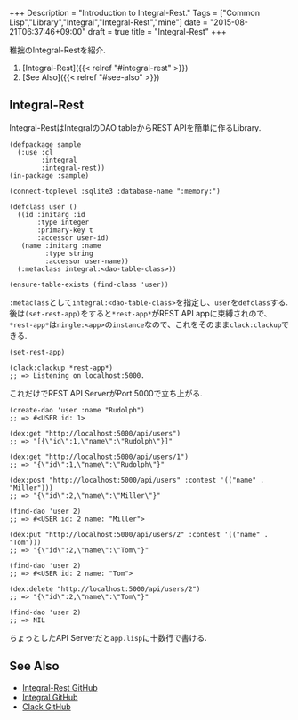 +++
Description = "Introduction to Integral-Rest."
Tags = ["Common Lisp","Library","Integral","Integral-Rest","mine"]
date = "2015-08-21T06:37:46+09:00"
draft = true
title = "Integral-Rest"
+++

稚拙のIntegral-Restを紹介.

<!--more-->


1. [Integral-Rest]({{< relref "#integral-rest" >}})
2. [See Also]({{< relref "#see-also" >}})


Integral-Rest
---

Integral-RestはIntegralのDAO tableからREST APIを簡単に作るLibrary.

```common-lisp
(defpackage sample
  (:use :cl
        :integral
        :integral-rest))
(in-package :sample)

(connect-toplevel :sqlite3 :database-name ":memory:")

(defclass user ()
  ((id :initarg :id
       :type integer
       :primary-key t
       :accessor user-id)
   (name :initarg :name
         :type string
         :accessor user-name))
  (:metaclass integral:<dao-table-class>))

(ensure-table-exists (find-class 'user))
```

`:metaclass`として`integral:<dao-table-class>`を指定し、`user`を`defclass`する.  
後は`(set-rest-app)`をすると`*rest-app*`がREST API appに束縛されので、  
`*rest-app*`は`ningle:<app>`の`instance`なので、これをそのまま`clack:clackup`できる.

```common-lisp
(set-rest-app)

(clack:clackup *rest-app*)
;; => Listening on localhost:5000.
```

これだけでREST API ServerがPort 5000で立ち上がる.

```common-lisp
(create-dao 'user :name "Rudolph")
;; => #<USER id: 1>

(dex:get "http://localhost:5000/api/users")
;; => "[{\"id\":1,\"name\":\"Rudolph\"}]"

(dex:get "http://localhost:5000/api/users/1")
;; => "{\"id\":1,\"name\":\"Rudolph\"}"

(dex:post "http://localhost:5000/api/users" :contest '(("name" . "Miller")))
;; => "{\"id\":2,\"name\":\"Miller\"}"

(find-dao 'user 2)
;; => #<USER id: 2 name: "Miller">

(dex:put "http://localhost:5000/api/users/2" :contest '(("name" . "Tom")))
;; => "{\"id\":2,\"name\":\"Tom\"}"

(find-dao 'user 2)
;; => #<USER id: 2 name: "Tom">

(dex:delete "http://localhost:5000/api/users/2")
;; => "{\"id\":2,\"name\":\"Tom\"}"

(find-dao 'user 2)
;; => NIL
```

ちょっとしたAPI Serverだと`app.lisp`に十数行で書ける.


See Also
---

- [Integral-Rest GitHub](https://github.com/Rudolph-Miller/integral-rest)
- [Integral GitHub](https://github.com/fukamachi/integral)
- [Clack GitHub](https://github.com/fukamachi/clack)
